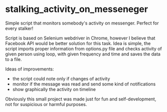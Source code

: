 # stalking_activity_on_messeneger
Simple script that monitors somebody's activity on messenger. Perfect for every stalker!

Script is based on Selenium webdriver in Chrome, however I believe that Facebook API would be better solution for this task. 
Idea is simple, the script imports proper information from options.py file and checks activity of given person using loop, with given frequency and time and saves the data to a file.

Ideas of improvements:
- the script could note only if changes of activity
- monitor if the message was read and send some kind of notifications
- show graphically the activity on timeline 

Obviously this small project was made just for fun and self-development, not for suspicious or harmful purposes.

